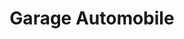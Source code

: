 ---
title: "Garage Automobile"
url: /nzerekore/garage-automobile-3/
shop: réparation de voitures
---